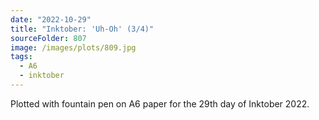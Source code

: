 ```yaml
---
date: "2022-10-29"
title: "Inktober: 'Uh-Oh' (3/4)"
sourceFolder: 807
image: /images/plots/809.jpg
tags:
  - A6
  - inktober
---
```


Plotted with fountain pen on A6 paper for the 29th day of Inktober 2022.
